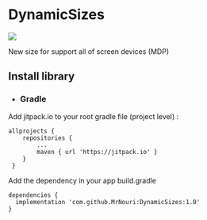 # DynamicSizes

[![](https://jitpack.io/v/MrNouri/DynamicSizes.svg)](https://jitpack.io/#MrNouri/DynamicSizes)

New size for support all of screen devices (MDP)

## Install library
* ### Gradle
Add jitpack.io to your root gradle file (project level) :
```
allprojects {
 	repositories {
 		...
 		maven { url 'https://jitpack.io' }
 	}
 }
 ```
 Add the dependency in your app build.gradle
 ```
dependencies {
   implementation 'com.github.MrNouri:DynamicSizes:1.0'
}
 ```

